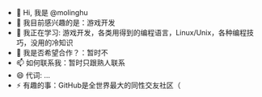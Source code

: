 - 👋 Hi, 我是 @molinghu
- 👀 我目前感兴趣的是：游戏开发
- 🌱 我正在学习: 游戏开发，各类用得到的编程语言，Linux/Unix，各种编程技巧，没用的冷知识
- 💞️ 我是否希望合作？：暂时不
- 📫 如何联系我：暂时只跟熟人联系
- 😄 代词: ...
- ⚡ 有趣的事：GitHub是全世界最大的同性交友社区（ 

<!---
molinghu/molinghu is a ✨ special ✨ repository because its `README.md` (this file) appears on your GitHub profile.
You can click the Preview link to take a look at your changes.
--->
